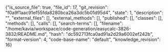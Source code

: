 {"is_source_file": true, "file_id": 17, "git_revision": "f0a9f1aac91ef55fda8280bca26a3dc5b01d95d4", "state": 1, "description": "", "external_files": [], "external_methods": [], "published": [], "classes": [], "methods": [], "calls": [], "search-terms": [], "filename": "/home/kavia/workspace/code-generation/easycalc-3826-3832/README.md", "hash": "dc592713fca0ad91a2d29a6002ef242b", "format-version": 4, "code-base-name": "default", "knowledge_revision": 16}